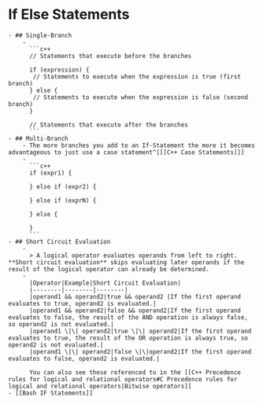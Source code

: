 # If Else Statements
	- ## Single-Branch
		-
		  ```c++
		  // Statements that execute before the branches
		  
		  if (expression) {
		   // Statements to execute when the expression is true (first branch)
		  } else {
		   // Statements to execute when the expression is false (second branch)
		  }
		  
		  // Statements that execute after the branches
		  ```
	- ## Multi-Branch
		- The more branches you add to an If-Statement the more it becomes advantageous to just use a case statement^[[[C++ Case Statements]]]
		-
		  ```c++
		  if (expr1) {
		  
		  } else if (expr2) {
		  
		  } else if (exprN) {
		  
		  } else {
		  
		  }
		  ```
	- ## Short Circuit Evaluation
		-
		  > A logical operator evaluates operands from left to right. **Short circuit evaluation** skips evaluating later operands if the result of the logical operator can already be determined.
		-
		  |Operator|Example|Short Circuit Evaluation|
		  |--------|--------|--------|
		  |operand1 && operand2|true && operand2 |If the first operand evaluates to true, operand2 is evaluated.|
		  |operand1 && operand2|false && operand2|If the first operand evaluates to false, the result of the AND operation is always false, so operand2 is not evaluated.|
		  |operand1 \|\| operand2|true \|\| operand2|If the first operand evaluates to true, the result of the OR operation is always true, so operand2 is not evaluated.|
		  |operand1 \|\| operand2|false \|\|operand2|If the first operand evaluates to false, operand2 is evaluated.|
		  
		  You can also see these referenced to in the [[C++ Precedence rules for logical and relational operators#C Precedence rules for logical and relational operators|Bitwise operators]]
	- [[Bash IF Statements]]